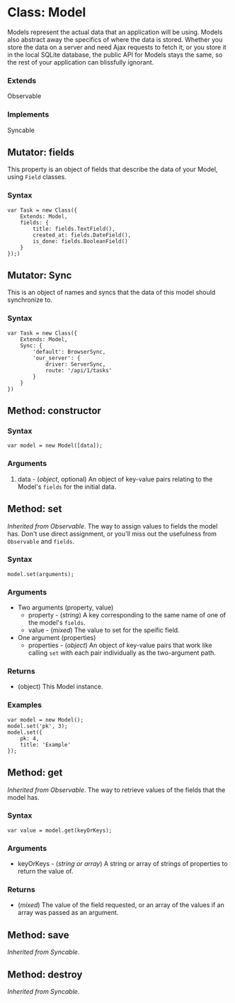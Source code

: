 # Class: Model

Models represent the actual data that an application will be using. 
Models also abstract away the specifics of where the data is stored.
Whether you store the data on a server and need Ajax requests to fetch
it, or you store it in the local SQLite database, the public API for 
Models stays the same, so the rest of your application can blissfully
ignorant.

### Extends

Observable

### Implements

Syncable

## Mutator: fields

This property is an object of fields that describe the data of your
Model, using `Field` classes.

### Syntax

	var Task = new Class({
		Extends: Model,
		fields: {
			title: fields.TextField(),
			created_at: fields.DateField(),
			is_done: fields.BooleanField()
		}	
	});)

## Mutator: Sync

This is an object of names and syncs that the data of this model should
synchronize to.

### Syntax

	var Task = new Class({
		Extends: Model,
		Sync: {
			'default': BrowserSync,
			'our_server': {
				driver: ServerSync,
				route: '/api/1/tasks'
			}
		}
	})

## Method: constructor

### Syntax

    var model = new Model([data]);

### Arguments

1. data - (_object_, optional) An object of key-value pairs relating to
   the Model's `fields` for the initial data.

## Method: set

*Inherited from Observable*. The way to assign values to fields the 
model has. Don't use direct assignment, or you'll miss out the 
usefulness from `Observable` and `fields`.

### Syntax

    model.set(arguments);

### Arguments

- Two arguments (property, value)
    - property - (_string_) A key corresponding to the same name of one
      of the model's `fields`.
    - value - (_mixed_) The value to set for the speific field.
- One argument (properties)
    - properties - (_object_) An object of key-value pairs that work
      like calling `set` with each pair individually as the two-argument
      path.

### Returns

- (object) This Model instance.

### Examples

	var model = new Model();
	model.set('pk', 3);
	model.set({
		pk: 4,
		title: 'Example'
	});

## Method: get

*Inherited from Observable*. The way to retrieve values of the fields
that the model has.

### Syntax

	var value = model.get(keyOrKeys);

### Arguments

- keyOrKeys - (_string or array_) A string or array of strings of
  properties to return the value of.

### Returns

- (_mixed_) The value of the field requested, or an array of the values
  if an array was passed as an argument.

## Method: save

*Inherited from Syncable*.

## Method: destroy

*Inherited from Syncable*.
